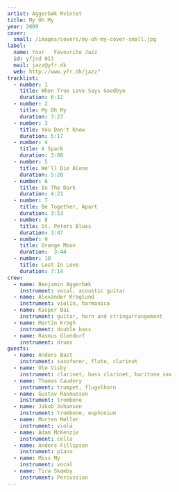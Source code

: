 ```yaml
---
artist: Aggerbæk Kvintet
title: My Oh My
year: 2009
cover:
  small: /images/covers/my-oh-my-cover-small.jpg
label:
  name: Your   Favourite Jazz
  id: yfjcd 011
  mail: jazz@yfr.dk
  web: http://www.yfr.dk/jazz"
tracklist:
  - number: 1
    title: When True Love Says Goodbye
    duration: 6:12
  - number: 2
    title: My Oh My
    duration: 3:27
  - number: 3
    title: You Don't Know
    duration: 5:17
  - number: 4
    title: A Spark
    duration: 3:08
  - number: 5
    title: We'll Die Alone
    duration: 5:20
  - number: 6
    title: In The Dark
    duration: 4:21
  - number: 7
    title: Be Together, Apart
    duration: 3:53
  - number: 8
    title: St. Peters Blues
    duration: 3:47
  - number: 9
    title: Orange Moon
    duration:  3:44
  - number: 10
    title: Lost In Love
    duration: 7:14
crew:
  - name: Benjamin Aggerbæk
    instrument: vocal, acoustic guitar
  - name: Alexander Kraglund
    instrument: violin, harmonica
  - name: Kasper Bai
    instrument: guitar, horn and stringarrangement
  - name: Martin Krogh
    instrument: double bass
  - name: Rasmus Glendorf
    instrument: drums
guests:
  - name: Anders Bast
    instrument: saxofoner, flute, clarinet
  - name: Ole Visby
    instrument: clarinet, bass clarinet, baritone sax
  - name: Thomas Caudery
    instrument: trumpet, flugelhorn
  - name: Gustav Rasmussen
    instrument: trombone
  - name: Jakob Johansen
    instrument: trombone, euphonium
  - name: Morten Møller
    instrument: viola
  - name: Adam McKenzie
    instrument: cello
  - name: Anders Fillipsen
    instrument: piano
  - name: Miss My
    instrument: vocal
  - name: Tira Skamby
    instrument: Percussion
---
```

